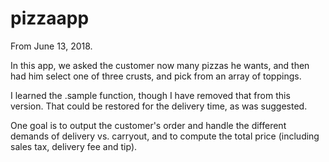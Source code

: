 # pizzaapp
From June 13, 2018.

In this app, we asked the customer now many pizzas he wants, and then had him select one of three crusts, and pick from an array of toppings.

I learned the .sample function, though I have removed that from this version. That could be restored for the delivery time, as was suggested.

One goal is to output the customer's order and handle the different demands of delivery vs. carryout, and to compute the total price (including sales tax, delivery fee and tip).
